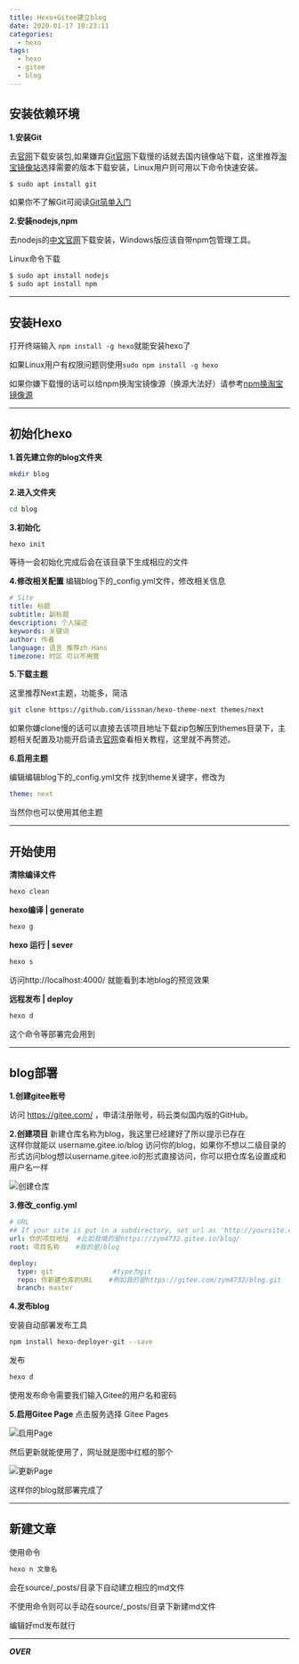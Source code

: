 ```yaml
---
title: Hexo+Gitee建立blog
date: 2020-01-17 10:23:11
categories:
  - hexo
tags: 
  - hexo
  - gitee
  - blog
---
```


## 安装依赖环境

**1.安装Git**

去[官网](https://git-scm.com/downloads)下载安装包,如果嫌弃[Git官网](https://git-scm.com/downloads)下载慢的话就去国内镜像站下载，这里推荐[淘宝镜像站](https://npm.taobao.org/mirrors/git-for-windows/)选择需要的版本下载安装，Linux用户则可用以下命令快速安装。
``` bash
$ sudo apt install git
```
如果你不了解Git可阅读[Git简单入门](/2020/01/18/Git简单入门/)

**2.安装nodejs,npm**

去nodejs的[中文官网](http://nodejs.cn/download/)下载安装，Windows版应该自带npm包管理工具。

Linux命令下载
``` bash
$ sudo apt install nodejs
$ sudo apt install npm
```
---
<!-- more -->
## 安装Hexo
打开终端输入 `npm install -g hexo`就能安装hexo了

如果Linux用户有权限问题则使用`sudo npm install -g hexo`

如果你嫌下载慢的话可以给npm换淘宝镜像源（换源大法好）请参考[npm换淘宝镜像源](https://www.jianshu.com/p/4aaf929bfa71)

---

## 初始化hexo

**1.首先建立你的blog文件夹**

``` bash
mkdir blog
```

**2.进入文件夹**

``` bash
cd blog
```

**3.初始化**

``` bash
hexo init
```

等待一会初始化完成后会在该目录下生成相应的文件

**4.修改相关配置**
编辑blog下的_config.yml文件，修改相关信息
``` yaml
# Site
title: 标题
subtitle: 副标题
description: 个人描述
keywords: 关键词
author: 作者
language: 语言 推荐zh-Hans
timezone: 时区 可以不用管
```

**5.下载主题**

这里推荐Next主题，功能多，简洁
``` bash
git clone https://github.com/iissnan/hexo-theme-next themes/next
```
如果你嫌clone慢的话可以直接去该项目地址下载zip包解压到themes目录下，主题相关配置及功能开启请去[官网](http://theme-next.iissnan.com/getting-started.html)查看相关教程，这里就不再赘述。

**6.启用主题**

编辑编辑blog下的_config.yml文件
找到theme关键字，修改为
``` yaml
theme: next
```

当然你也可以使用其他主题

---
## 开始使用
**清除编译文件**
```bash
hexo clean
```
**hexo编译 | generate** 
``` bash
hexo g
```
**hexo 运行 | sever**
``` bash
hexo s
```
访问http://localhost:4000/ 就能看到本地blog的预览效果

**远程发布 | deploy**
``` bash
hexo d
```
这个命令等部署完会用到

---
## blog部署
**1.创建gitee账号**

访问 https://gitee.com/ ，申请注册账号，码云类似国内版的GitHub。

**2.创建项目**
新建仓库名称为blog，我这里已经建好了所以提示已存在  
这样你就能以 username.gitee.io/blog 访问你的blog，如果你不想以二级目录的形式访问blog想以username.gitee.io的形式直接访问，你可以把仓库名设置成和用户名一样

![创建仓库](/images/pictures/blog/create_repertory.jpg)

**3.修改_config.yml**
``` yaml
# URL
## If your site is put in a subdirectory, set url as 'http://yoursite.com/child' and root as '/child/'
url: 你的项目地址  #比如我填的是https://zym4732.gitee.io/blog/
root: 项目名称    #我的是/blog
```
``` yaml
deploy:
  type: git               #type为git
  repo: 你新建仓库的URL    #例如我的是https://gitee.com/zym4732/blog.git
  branch: master
```

**4.发布blog**

安装自动部署发布工具
``` bash
npm install hexo-deployer-git --save
```
发布
``` bash
hexo d
```
使用发布命令需要我们输入Gitee的用户名和密码

**5.启用Gitee Page**
点击服务选择 Gitee Pages

![启用Page](/images/pictures/blog/Gitee_Page1.jpg)

然后更新就能使用了，网址就是图中红框的那个

![更新Page](/images/pictures/blog/Gitee_Page2.jpg)

这样你的blog就部署完成了

---
## 新建文章

使用命令
``` bash
hexo n 文章名
```
会在source/_posts/目录下自动建立相应的md文件

不使用命令则可以手动在source/_posts/目录下新建md文件

编辑好md发布就行

---
***OVER***
